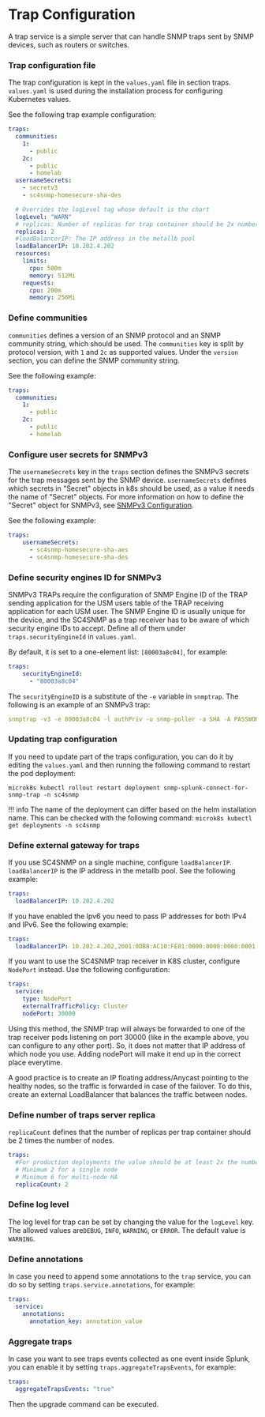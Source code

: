 # Trap Configuration

A trap service is a simple server that can handle SNMP traps sent by SNMP devices, such as routers or switches.   

### Trap configuration file

The trap configuration is kept in the `values.yaml` file in section traps.
`values.yaml` is used during the installation process for configuring Kubernetes values.

See the following trap example configuration:
```yaml
traps:
  communities:
    1:
      - public 
    2c:
      - public
      - homelab
  usernameSecrets:
    - secretv3
    - sc4snmp-homesecure-sha-des

  # Overrides the logLevel tag whose default is the chart
  logLevel: "WARN"
  # replicas: Number of replicas for trap container should be 2x number of nodes
  replicas: 2
  #loadBalancerIP: The IP address in the metallb pool
  loadBalancerIP: 10.202.4.202
  resources: 
    limits:
      cpu: 500m
      memory: 512Mi
    requests:
      cpu: 200m
      memory: 256Mi  
```

### Define communities 
`communities` defines a version of an SNMP protocol and an SNMP community string, which should be used. 
The `communities` key is split by protocol version, with `1` and `2c` as supported values. Under the `version` section, you can define the SNMP community string.

See the following example: 
```yaml
traps:
  communities:
    1:
      - public 
    2c:
      - public
      - homelab
```

### Configure user secrets for SNMPv3 
The `usernameSecrets` key in the `traps` section defines the SNMPv3 secrets for the trap messages sent by the SNMP device. 
`usernameSecrets` defines which secrets in "Secret" objects in k8s should be used, as a value it needs the name of "Secret" objects. 
For more information on how to define the "Secret" object for SNMPv3, see [SNMPv3 Configuration](snmpv3-configuration.md).

See the following example:
```yaml
traps:
    usernameSecrets:
      - sc4snmp-homesecure-sha-aes
      - sc4snmp-homesecure-sha-des
```   

### Define security engines ID for SNMPv3

SNMPv3 TRAPs require the configuration of SNMP Engine ID of the TRAP sending application for the USM users table of 
the TRAP receiving application for each USM user. The SNMP Engine ID is usually unique for the device, and the SC4SNMP 
as a trap receiver has to be aware of which security engine IDs to accept. Define all of them under `traps.securityEngineId` 
in `values.yaml`.

By default, it is set to a one-element list: `[80003a8c04]`, for example: 

```yaml
traps:
    securityEngineId: 
      - "80003a8c04"
```

The `securityEngineID` is a substitute of the `-e` variable in `snmptrap`.
The following is an example of an SNMPv3 trap:

```yaml
snmptrap -v3 -e 80003a8c04 -l authPriv -u snmp-poller -a SHA -A PASSWORD1 -x AES -X PASSWORD1 10.202.13.233 '' 1.3.6.1.2.1.2.2.1.1.1
```

### Updating trap configuration
If you need to update part of the traps configuration, you can do it by editing the `values.yaml` and then running the following command to restart the pod deployment:
```
microk8s kubectl rollout restart deployment snmp-splunk-connect-for-snmp-trap -n sc4snmp
```

!!! info 
    The name of the deployment can differ based on the helm installation name. 
    This can be checked with the following command: 
    ```
    microk8s kubectl get deployments -n sc4snmp
    ```

### Define external gateway for traps

If you use SC4SNMP on a single machine, configure `loadBalancerIP`.
`loadBalancerIP` is the IP address in the metallb pool. 
See the following example:

```yaml
traps:
  loadBalancerIP: 10.202.4.202
```
If you have enabled the Ipv6 you need to pass IP addresses for both IPv4 and IPv6.
See the following example:

```yaml
traps:
  loadBalancerIP: 10.202.4.202,2001:0DB8:AC10:FE01:0000:0000:0000:0001
```

If you want to use the SC4SNMP trap receiver in K8S cluster, configure `NodePort` instead. Use the following configuration:

```yaml
traps:
  service: 
    type: NodePort
    externalTrafficPolicy: Cluster
    nodePort: 30000
```

Using this method, the SNMP trap will always be forwarded to one of the trap receiver pods listening on port 30000 (like in the
example above, you can configure to any other port). So, it does not matter that IP address of which node you use. 
Adding nodePort will make it end up in the correct place everytime. 

A good practice is to create an IP floating address/Anycast pointing to the healthy nodes, so the traffic is forwarded in case of the
failover. To do this, create an external LoadBalancer that balances the traffic between nodes.

### Define number of traps server replica
`replicaCount` defines that the number of replicas per trap container should be 2 times the number of nodes.
```yaml
traps:
  #For production deployments the value should be at least 2x the number of nodes
  # Minimum 2 for a single node
  # Minimum 6 for multi-node HA
  replicaCount: 2
```

### Define log level
The log level for trap can be set by changing the value for the `logLevel` key. The allowed values are`DEBUG`, `INFO`, `WARNING`, or `ERROR`. 
The default value is `WARNING`.

### Define annotations
In case you need to append some annotations to the `trap` service, you can do so by setting `traps.service.annotations`, for example:

```yaml
traps:
  service:
    annotations:
      annotation_key: annotation_value
```

### Aggregate traps
In case you want to see traps events collected as one event inside Splunk, you can enable it by setting `traps.aggregateTrapsEvents`, for example:
```yaml
traps:
  aggregateTrapsEvents: "true"
```
Then the upgrade command can be executed.